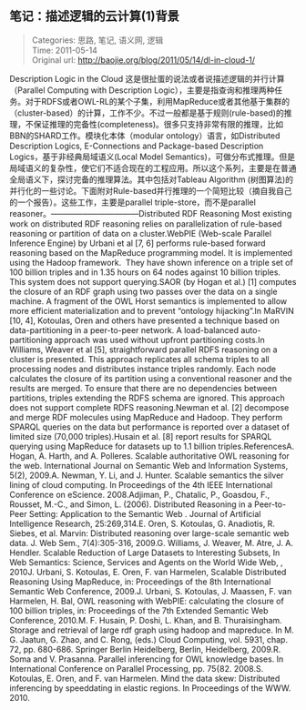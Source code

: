 笔记：描述逻辑的云计算(1)背景
---
    
> Categories: 思路, 笔记, 语义网, 逻辑  
> Time: 2011-05-14  
> Original url: <http://baojie.org/blog/2011/05/14/dl-in-cloud-1/>
    
Description Logic in the Cloud 这是很扯蛋的说法或者说描述逻辑的并行计算（Parallel Computing with Description Logic），主要是指查询和推理两种任务。对于RDFS或者OWL-RL的某个子集，利用MapReduce或者其他基于集群的（cluster-based）的计算，工作不少。不过一般都是基于规则(rule-based)的推理，不保证推理的完备性(completeness)。很多只支持非常有限的推理，比如BBN的SHARD工作。模块化本体（modular ontology）语言，如Distributed Description Logics, E-Connections and Package-based Description Logics，基于非经典局域语义(Local Model Semantics)，可做分布式推理。但是局域语义的复杂性，使它们不适合现在的工程应用。所以这个系列，主要是在普通全局语义下，探讨完备的推理算法。其中包括对Tableau Algorithm (树图算法)的并行化的一些讨论。下面附对Rule-based并行推理的一个简短比较（摘自我自己的一个报告）。这些工作，主要是parallel triple-store，而不是parallel reasoner。———————————Distributed RDF Reasoning     Most existing work on distributed RDF reasoning relies on parallelization of rule-based reasoning or partition of data on a cluster.WebPIE (Web-scale Parallel Inference Engine) by Urbani et al [7, 6] performs rule-based forward reasoning based on the MapReduce programming model. It is implemented using the Hadoop framework.  They have shown inference on a triple set of 100 billion triples and in 1.35 hours on 64 nodes against 10 billion triples. This system does not support querying.SAOR (by Hogan et al.) [1] computes the closure of an RDF graph using two passes over the data on a single machine. A fragment of the OWL Horst semantics is implemented to allow more efficient materialization and to prevent “ontology hijacking”.In MaRVIN [10, 4], Kotoulas, Oren and others have presented a technique based on data-partitioning in a peer-to-peer network. A load-balanced auto-partitioning approach was used without upfront partitioning costs.In Williams, Weaver et al [5], straightforward parallel RDFS reasoning on a cluster is presented. This approach replicates all schema triples to all processing nodes and distributes instance triples randomly. Each node calculates the closure of its partition using a conventional reasoner and the results are merged. To ensure that there are no dependencies between partitions, triples extending the RDFS schema are ignored. This approach does not support complete RDFS reasoning.Newman et al. [2] decompose and merge RDF molecules using MapReduce and Hadoop. They perform SPARQL queries on the data but performance is reported over a dataset of limited size (70,000 triples).Husain et al. [8] report results for SPARQL querying using MapReduce for datasets up to 1.1 billion triples.ReferencesA. Hogan, A. Harth, and A. Polleres. Scalable authoritative OWL reasoning for the web. International Journal on Semantic Web and Information Systems, 5(2), 2009.A. Newman, Y. Li, and J. Hunter. Scalable semantics the silver lining of cloud computing. In Proceedings of the 4th IEEE International Conference on eScience. 2008.Adjiman, P., Chatalic, P., Goasdou, F., Rousset, M.-C., and Simon, L. (2006). Distributed Reasoning in a Peer-to-Peer Setting: Application to the Semantic Web . Journal of Artificial Intelligence Research, 25:269,314.E. Oren, S. Kotoulas, G. Anadiotis, R. Siebes, et al. Marvin: Distributed reasoning over large-scale semantic web data. J. Web Sem., 7(4):305-316, 2009.G. Williams, J. Weaver, M. Atre, J. A. Hendler. Scalable Reduction of Large Datasets to Interesting Subsets, In Web Semantics: Science, Services and Agents on the World Wide Web, , 2010J. Urbani, S. Kotoulas, E. Oren, F. van Harmelen, Scalable Distributed Reasoning Using MapReduce, in: Proceedings of the 8th International Semantic Web Conference, 2009.J. Urbani, S. Kotoulas, J. Maassen, F. van Harmelen, H. Bal, OWL reasoning with WebPIE: calculating the closure of 100 billion triples, in: Proceedings of the 7th Extended Semantic Web Conference, 2010.M. F. Husain, P. Doshi, L. Khan, and B. Thuraisingham. Storage and retrieval of large rdf graph using hadoop and mapreduce. In M. G. Jaatun, G. Zhao, and C. Rong, (eds.) Cloud Computing, vol. 5931, chap. 72, pp. 680-686. Springer Berlin Heidelberg, Berlin, Heidelberg, 2009.R. Soma and V. Prasanna. Parallel inferencing for OWL knowledge bases. In International Conference on Parallel Processing, pp. 75{82. 2008.S. Kotoulas, E. Oren, and F. van Harmelen. Mind the data skew: Distributed inferencing by speeddating in elastic regions. In Proceedings of the WWW. 2010.     
    